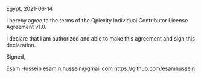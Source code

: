 Egypt, 2021-06-14

I hereby agree to the terms of the Qplexity Individual Contributor License Agreement v1.0.

I declare that I am authorized and able to make this agreement and sign this declaration.

Signed,

Esam Hussein esam.n.hussein@gmail.com https://github.com/esamhussein